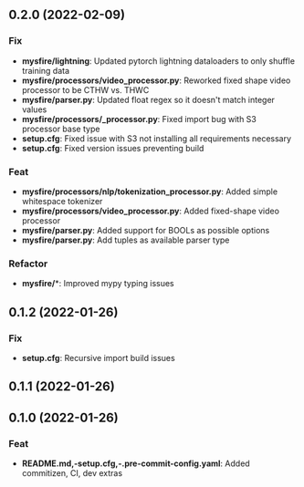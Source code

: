 ## 0.2.0 (2022-02-09)

### Fix

- **mysfire/lightning**: Updated pytorch lightning dataloaders to only shuffle training data
- **mysfire/processors/video_processor.py**: Reworked fixed shape video processor to be CTHW vs. THWC
- **mysfire/parser.py**: Updated float regex so it doesn't match integer values
- **mysfire/processors/_processor.py**: Fixed import bug with S3 processor base type
- **setup.cfg**: Fixed issue with S3 not installing all requirements necessary
- **setup.cfg**: Fixed version issues preventing build

### Feat

- **mysfire/processors/nlp/tokenization_processor.py**: Added simple whitespace tokenizer
- **mysfire/processors/video_processor.py**: Added fixed-shape video processor
- **mysfire/parser.py**: Added support for BOOLs as possible options
- **mysfire/parser.py**: Add tuples as available parser type

### Refactor

- **mysfire/***: Improved mypy typing issues

## 0.1.2 (2022-01-26)

### Fix

- **setup.cfg**: Recursive import build issues

## 0.1.1 (2022-01-26)

## 0.1.0 (2022-01-26)

### Feat

- **README.md,-setup.cfg,-.pre-commit-config.yaml**: Added commitizen, CI, dev extras
